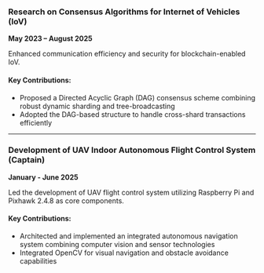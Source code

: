 ### **Research on Consensus Algorithms for Internet of Vehicles (IoV)**  
**May 2023 – August 2025**  

Enhanced communication efficiency and security for blockchain-enabled IoV.  

#### Key Contributions:  
- Proposed a Directed Acyclic Graph (DAG) consensus scheme combining robust dynamic sharding and tree-broadcasting  
- Adopted the DAG-based structure to handle cross-shard transactions efficiently  

---

### **Development of UAV Indoor Autonomous Flight Control System (Captain)**  
**January - June 2025**  

Led the development of UAV flight control system utilizing Raspberry Pi and Pixhawk 2.4.8 as core components.  

#### Key Contributions:  
- Architected and implemented an integrated autonomous navigation system combining computer vision and sensor technologies  
- Integrated OpenCV for visual navigation and obstacle avoidance capabilities  
